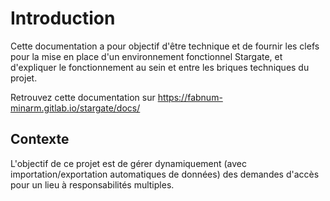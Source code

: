 # Introduction

Cette documentation a pour objectif d'être technique et de fournir les clefs pour la mise en place d'un environnement fonctionnel Stargate, et d'expliquer le fonctionnement au sein et entre les briques techniques du projet.

Retrouvez cette documentation sur https://fabnum-minarm.gitlab.io/stargate/docs/

## Contexte

L'objectif de ce projet est de gérer dynamiquement (avec importation/exportation automatiques de données) des demandes d'accès pour un lieu à responsabilités multiples.
